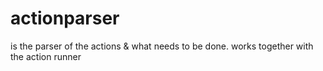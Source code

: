 # actionparser

is the parser of the actions & what needs to be done.
works together with the action runner